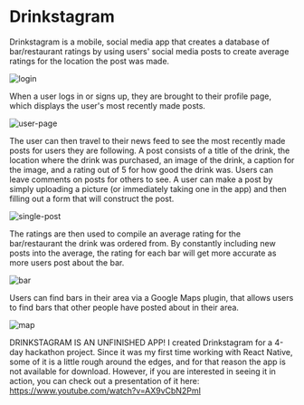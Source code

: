 # Drinkstagram
Drinkstagram is a mobile, social media app that creates a database of bar/restaurant ratings by using users' social media posts to create average ratings for the location the post was made.  

![login](https://github.com/Alex-Ginsberg/Drinkstagram/blob/master/Pics/Screen%20Shot%202017-11-13%20at%206.52.15%20PM.png)

When a user logs in or signs up, they are brought to their profile page, which displays the user's most recently made posts.

![user-page](https://github.com/Alex-Ginsberg/Drinkstagram/blob/master/Pics/Screen%20Shot%202017-11-13%20at%206.56.33%20PM.png)

The user can then travel to their news feed to see the most recently made posts for users they are following. A post consists of a title of the drink, the location where the drink was purchased, an image of the drink, a caption for the image, and a rating out of 5 for how good the drink was. Users can leave comments on posts for others to see. A user can make a post by simply uploading a picture (or immediately taking one in the app) and then filling out a form that will construct the post.

![single-post](https://github.com/Alex-Ginsberg/Drinkstagram/blob/master/Pics/Screen%20Shot%202017-11-13%20at%207.07.09%20PM.png)

The ratings are then used to compile an average rating for the bar/restaurant the drink was ordered from. By constantly including new posts into the average, the rating for each bar will get more accurate as more users post about the bar.

![bar](https://github.com/Alex-Ginsberg/Drinkstagram/blob/master/Pics/Screen%20Shot%202017-11-13%20at%207.04.24%20PM.png)

Users can find bars in their area via a Google Maps plugin, that allows users to find bars that other people have posted about in their area.

![map](https://github.com/Alex-Ginsberg/Drinkstagram/blob/master/Pics/Screen%20Shot%202017-11-13%20at%207.01.45%20PM.png)

DRINKSTAGRAM IS AN UNFINISHED APP!
I created Drinkstagram for a 4-day hackathon project. Since it was my first time working with React Native, some of it is a little rough around the edges, and for that reason the app is not available for download. However, if you are interested in seeing it in action, you can check out a presentation of it here: https://www.youtube.com/watch?v=AX9vCbN2PmI
